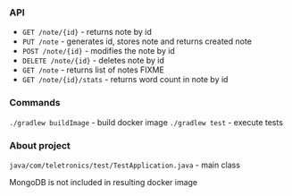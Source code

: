 ### API
* `GET /note/{id}` - returns note by id
* `PUT /note` - generates id, stores note and returns created note
* `POST /note/{id}` - modifies the note by id
* `DELETE /note/{id}` - deletes note by id
* `GET /note` - returns list of notes FIXME
* `GET /note/{id}/stats` - returns word count in note by id

### Commands
`./gradlew buildImage` - build docker image
`./gradlew test` - execute tests

### About project
`java/com/teletronics/test/TestApplication.java` - main class

MongoDB is not included in resulting docker image
